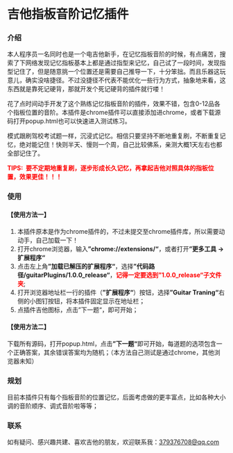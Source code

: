 # 吉他指板音阶记忆插件

### 介绍

​	本人程序员一名同时也是一个电吉他新手，在记忆指板音阶的时候，有点痛苦，搜索了下网络发现记忆指板基本上都是通过指型来记忆，自己试了一段时间，发现指型记住了，但是随意挑一个位置还是需要自己推导一下，十分笨拙。而且乐器这玩意儿，确实没啥捷径。不过没捷径不代表不能优化一些行为方式，抽象地来看，这东西就是靠死记硬背，那就开发个死记硬背的插件就行喽！

​	花了点时间动手开发了这个熟练记忆指板音阶的插件，效果不错，包含0-12品各个指板位置的音阶。本插件是chrome插件可以直接添加进chrome，或者下载源码打开popup.html也可以快速进入测试练习。

​	模式跟刷驾校考试题一样，沉浸式记忆。相信只要坚持不断地重复刷，不断重复记忆，绝对能记住！快则半天、慢则一个周，自己比较佛系，亲测大概1天左右也都全部记住了。

<font color='red'><b>TIPS:  要不定期地重复刷，逐步形成长久记忆，再拿起吉他对照具体的指板位置，效果更佳！！！</b></font>



### 使用

#### 【使用方法一】
1. 本插件原本是作为chrome插件的，不过未提交至chrome插件库，所以需要动动手，自己加载一下！
2. 打开chrome浏览器，输入<b>”chrome://extensions/“</b>，或者打开<b>”更多工具 -> 扩展程序“</b>
3. 点击左上角<b>”加载已解压的扩展程序“</b>，选择<b>”代码路径/guitarPlugins/1.0.0_release“</b>，<font color="red"><b>记得一定要选到”1.0.0_release“子文件夹</b></font>;
4. 打开浏览器地址栏一行的插件（<b>”扩展程序“</b>）按钮，选择<b>”Guitar Traning“</b>右侧的小图钉按钮，将本插件固定显示在地址栏；
5. 点插件吉他图标，点击”下一题“，即可开始；

#### 【使用方法二】

​	下载所有源码，打开popup.html，点击<b>”下一题“</b>即可开始，每道题的选项包含一个正确答案，其余错误答案均为随机；（本方法自己测试是通过chrome，其他浏览器未知）



### 规划

​	目前本插件只有每个指板音阶的位置记忆，后面考虑做的更丰富点，比如各种大小调的音阶顺序、调式音阶啦等等；



### 联系

如有疑问、感兴趣共建、喜欢吉他的朋友，欢迎联系我：379376708@qq.com
